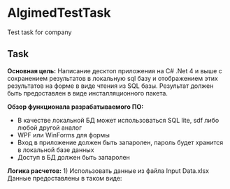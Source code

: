 # AlgimedTestTask
 Test task for company
## Task
<p>
<b>Основная цель:</b>
Написание десктоп приложения на C# .Net 4 и выше с сохранением результатов в локальную sql базу и отображением этих результатов на форме в виде чтения из SQL базы.
Результат должен быть предоставлен в виде инсталляционного пакета.
</p>
<p>
 <b>Обзор функционала разрабатываемого ПО:</b>
 <p>
  <ul>
   <li>В качестве локальной БД может использоваться SQL lite, sdf либо любой другой аналог</li>
   <li>WPF или WinForms для формы</li>
   <li>Вход в приложение должен быть запаролен, пароль будет хранится в локальной базе данных</li>
   <li>Доступ в БД должен быть запаролен</li>
  </ul>
 </p>
</p>
<p>
 <b>Логика расчетов:</b>
1)	Использовать данные из файла Input Data.xlsx
Данные предоставлены в таком виде:

</p>
